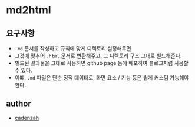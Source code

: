 # md2html

## 요구사항
- `.md` 문서를 작성하고 규칙에 맞게 디렉토리 설정해두면
- 그것에 맞추어 `.html` 문서로 변환해주고, 그 디렉토리 구조 그대로 빌드해준다.
- 빌드된 결과물을 그대로 사용하면 github page 등에 배포하여 블로그처럼 사용할 수 있다.
- 이떄, `.md` 파일은 단순 정적 데이터로, 화면 요소 / 기능 등은 쉽게 커스텀 가능해야 한다.

## author
- [cadenzah](https://github.com/cadenzah)
